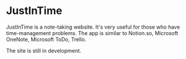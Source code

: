 # JustInTime
JustInTime is a note-taking website. It's very useful for those who have time-management problems. The app is similar to Notion.so, Microsoft OneNote, Microsoft ToDo, Trello.

The site is still in development.
